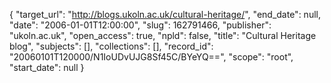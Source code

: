 {
  "target_url": "http://blogs.ukoln.ac.uk/cultural-heritage/", 
  "end_date": null, 
  "date": "2006-01-01T12:00:00", 
  "slug": 162791466, 
  "publisher": "ukoln.ac.uk", 
  "open_access": true, 
  "npld": false, 
  "title": "Cultural Heritage blog", 
  "subjects": [], 
  "collections": [], 
  "record_id": "20060101T120000/N1IoUDvUJG8Sf45C/BYeYQ==", 
  "scope": "root", 
  "start_date": null
}


